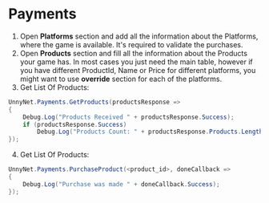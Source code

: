 # Payments

1.  Open **Platforms** section and add all the information about the Platforms, where the game is available. It's required to validate the purchases.
2.  Open **Products** section and fill all the information about the Products your game has. In most cases you just need the main table, however if you have different ProductId, Name or Price for different platforms, you might want to use **override** section for each of the platforms.
3.  Get List Of Products:

```csharp fct_label="Unity"
UnnyNet.Payments.GetProducts(productsResponse =>
{
    Debug.Log("Products Received " + productsResponse.Success);
    if (productsResponse.Success)
        Debug.Log("Products Count: " + productsResponse.Products.Length);
});
``` 

4.  Get List Of Products:

```csharp fct_label="Unity"
UnnyNet.Payments.PurchaseProduct(<product_id>, doneCallback =>
{
    Debug.Log("Purchase was made " + doneCallback.Success);
});
``` 
